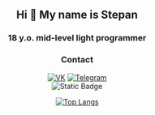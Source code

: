 <div align="center">
  
## Hi 👋 My name is Stepan
### 18 y.o. mid-level light programmer

### Contact
[![VK](https://img.shields.io/badge/-VK-0077FF?style=for-the-badge&logo=vk&logoColor=FFFFFF)](https://vk.com/evangelion1995)
[![Telegram](https://img.shields.io/badge/-telegram-2199d4?style=for-the-badge&logo=telegram&logoColor=FFFFFF)](https://t.me/thetraextra) <br>
![Static Badge](https://img.shields.io/badge/Site-red?label=https%3A%2F%2Fmamashin.site%2F)



[![Top Langs](https://github-readme-stats.vercel.app/api/top-langs/?username=SMamashin&layout=compact&theme=github_dark&count_private=true)](https://github.com/anuraghazra/github-readme-stats)

</div>
